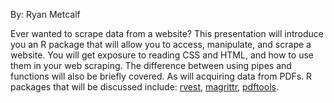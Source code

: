 By: Ryan Metcalf

Ever wanted to scrape data from a website?  This presentation will introduce you an R package that will allow you to access, manipulate, and scrape a website.  You will get exposure to reading CSS and HTML, and how to use them in your web scraping.  The difference between using pipes and functions will also be briefly covered.  As will acquiring data from PDFs.  R packages that will be discussed include: [rvest](https://cran.r-project.org/package=rvest), [magrittr](https://cran.r-project.org/package=magrittr), [pdftools](https://cran.r-project.org/package=pdftools).
